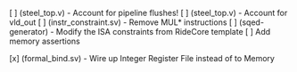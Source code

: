 [ ] (steel_top.v) - Account for pipeline flushes!
[ ] (steel_top.v) - Account for vld_out
[ ] (instr_constraint.sv) - Remove MUL\* instructions
[ ] (sqed-generator) - Modify the ISA constraints from RideCore template
[ ] Add memory assertions

[x] (formal_bind.sv) - Wire up Integer Register File instead of to Memory
